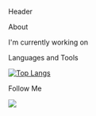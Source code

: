 Header

About

I'm currently working on 

Languages and Tools

[![Top Langs](https://github-readme-stats.vercel.app/api/top-langs/?username=bollgade&layout=compact)](https://github.com/bollgade/github-readme-stats)

Follow Me

![](https://komarev.com/ghpvc/?username=your-github-username)
